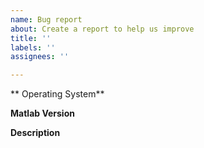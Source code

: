 ```yaml
---
name: Bug report
about: Create a report to help us improve
title: ''
labels: ''
assignees: ''

---
```


** Operating System**

**Matlab Version**

**Description**
